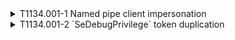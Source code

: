<details>
<summary>T1134.001-1 Named pipe client impersonation
</summary>
<pre>$ NA </pre>
</details>
<details>
<summary>T1134.001-2 `SeDebugPrivilege` token duplication
</summary>
<pre>$ NA </pre>
</details>
